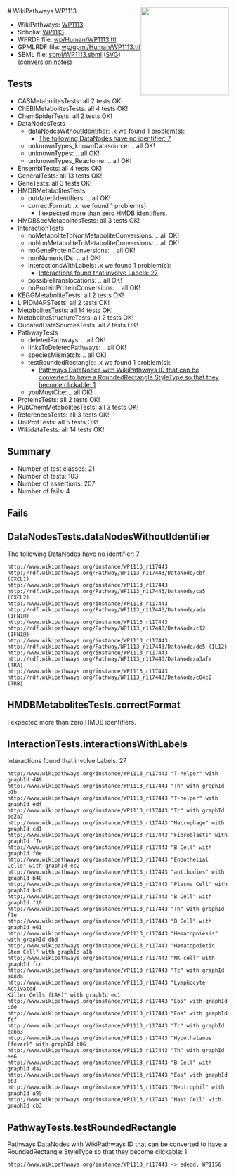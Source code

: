 <img style="float: right; width: 200px" src="../logo.png" />
# WikiPathways WP1113

* WikiPathways: [WP1113](https://identifiers.org/wikipathways:WP1113)
* Scholia: [WP1113](https://scholia.toolforge.org/wikipathways/WP1113)
* WPRDF file: [wp/Human/WP1113.ttl](../wp/Human/WP1113.ttl)
* GPMLRDF file: [wp/gpml/Human/WP1113.ttl](../wp/gpml/Human/WP1113.ttl)
* SBML file: [sbml/WP1113.sbml](../sbml/WP1113.sbml) ([SVG](../sbml/WP1113.svg)) ([conversion notes](../sbml/WP1113.txt))

## Tests
* CASMetabolitesTests: all 2 tests OK!
* ChEBIMetabolitesTests: all 4 tests OK!
* ChemSpiderTests: all 2 tests OK!
* DataNodesTests
    * dataNodesWithoutIdentifier: .x we found 1 problem(s):
        * [The following DataNodes have no identifier: 7](#d2d32fa6)
    * unknownTypes_knownDatasource: .. all OK!
    * unknownTypes: .. all OK!
    * unknownTypes_Reactome: .. all OK!
* EnsemblTests: all 4 tests OK!
* GeneralTests: all 13 tests OK!
* GeneTests: all 3 tests OK!
* HMDBMetabolitesTests
    * outdatedIdentifiers: .. all OK!
    * correctFormat: .x. we found 1 problem(s):
        * [I expected more than zero HMDB identifiers.](#ad154c1e)
* HMDBSecMetabolitesTests: all 3 tests OK!
* InteractionTests
    * noMetaboliteToNonMetaboliteConversions: .. all OK!
    * noNonMetaboliteToMetaboliteConversions: .. all OK!
    * noGeneProteinConversions: .. all OK!
    * nonNumericIDs: .. all OK!
    * interactionsWithLabels: .x we found 1 problem(s):
        * [Interactions found that involve Labels: 27](#fe97a8de)
    * possibleTranslocations: .. all OK!
    * noProteinProteinConversions: .. all OK!
* KEGGMetaboliteTests: all 2 tests OK!
* LIPIDMAPSTests: all 2 tests OK!
* MetabolitesTests: all 14 tests OK!
* MetaboliteStructureTests: all 2 tests OK!
* OudatedDataSourcesTests: all 7 tests OK!
* PathwayTests
    * deletedPathways: .. all OK!
    * linksToDeletedPathways: .. all OK!
    * speciesMismatch: .. all OK!
    * testRoundedRectangle: .x we found 1 problem(s):
        * [Pathways DataNodes with WikiPathways ID that can be converted to have a RoundedRectangle StyleType so that they become clickable: 1](#9fbad3cb)
    * youMustCite: .. all OK!
* ProteinsTests: all 2 tests OK!
* PubChemMetabolitesTests: all 3 tests OK!
* ReferencesTests: all 3 tests OK!
* UniProtTests: all 5 tests OK!
* WikidataTests: all 14 tests OK!


## Summary

* Number of test classes: 21
* Number of tests: 103
* Number of assertions: 207
* Number of fails: 4

## Fails

<a name="d2d32fa6" />

## DataNodesTests.dataNodesWithoutIdentifier

The following DataNodes have no identifier: 7
```
http://www.wikipathways.org/instance/WP1113_r117443 http://rdf.wikipathways.org/Pathway/WP1113_r117443/DataNode/cbf (CXCL1)
http://www.wikipathways.org/instance/WP1113_r117443 http://rdf.wikipathways.org/Pathway/WP1113_r117443/DataNode/ca5 (CXCL2)
http://www.wikipathways.org/instance/WP1113_r117443 http://rdf.wikipathways.org/Pathway/WP1113_r117443/DataNode/ada (IFN1@)
http://www.wikipathways.org/instance/WP1113_r117443 http://rdf.wikipathways.org/Pathway/WP1113_r117443/DataNode/c12 (IFN1@)
http://www.wikipathways.org/instance/WP1113_r117443 http://rdf.wikipathways.org/Pathway/WP1113_r117443/DataNode/de5 (IL12)
http://www.wikipathways.org/instance/WP1113_r117443 http://rdf.wikipathways.org/Pathway/WP1113_r117443/DataNode/a3afe (TRA)
http://www.wikipathways.org/instance/WP1113_r117443 http://rdf.wikipathways.org/Pathway/WP1113_r117443/DataNode/c04c2 (TRB)
```

<a name="ad154c1e" />

## HMDBMetabolitesTests.correctFormat

I expected more than zero HMDB identifiers.
<a name="fe97a8de" />

## InteractionTests.interactionsWithLabels

Interactions found that involve Labels: 27
```
http://www.wikipathways.org/instance/WP1113_r117443 "T-helper" with graphId d49
http://www.wikipathways.org/instance/WP1113_r117443 "Th" with graphId b1b
http://www.wikipathways.org/instance/WP1113_r117443 "T-helper" with graphId edf
http://www.wikipathways.org/instance/WP1113_r117443 "Tc" with graphId be2a7
http://www.wikipathways.org/instance/WP1113_r117443 "Macrophage" with graphId cd1
http://www.wikipathways.org/instance/WP1113_r117443 "Fibroblasts" with graphId f7e
http://www.wikipathways.org/instance/WP1113_r117443 "B Cell" with graphId f0e
http://www.wikipathways.org/instance/WP1113_r117443 "Endothelial Cells" with graphId ec2
http://www.wikipathways.org/instance/WP1113_r117443 "antibodies" with graphId b48
http://www.wikipathways.org/instance/WP1113_r117443 "Plasma Cell" with graphId bc8
http://www.wikipathways.org/instance/WP1113_r117443 "B Cell" with graphId f10
http://www.wikipathways.org/instance/WP1113_r117443 "Th" with graphId f1e
http://www.wikipathways.org/instance/WP1113_r117443 "B Cell" with graphId e61
http://www.wikipathways.org/instance/WP1113_r117443 "Hematopoiesis" with graphId dbd
http://www.wikipathways.org/instance/WP1113_r117443 "Hematopoietic Stem Cell" with graphId a1b
http://www.wikipathways.org/instance/WP1113_r117443 "NK cell" with graphId fcc
http://www.wikipathways.org/instance/WP1113_r117443 "Tc" with graphId a48da
http://www.wikipathways.org/instance/WP1113_r117443 "Lymphocyte Activated
Killer Cells (LAK)" with graphId ec1
http://www.wikipathways.org/instance/WP1113_r117443 "Eos" with graphId c00
http://www.wikipathways.org/instance/WP1113_r117443 "Eos" with graphId fef
http://www.wikipathways.org/instance/WP1113_r117443 "Tc" with graphId eabb3
http://www.wikipathways.org/instance/WP1113_r117443 "Hypothalamus
(fever)" with graphId b06
http://www.wikipathways.org/instance/WP1113_r117443 "Th" with graphId ee6
http://www.wikipathways.org/instance/WP1113_r117443 "B Cell" with graphId da2
http://www.wikipathways.org/instance/WP1113_r117443 "Eos" with graphId bb3
http://www.wikipathways.org/instance/WP1113_r117443 "Neutrophil" with graphId a99
http://www.wikipathways.org/instance/WP1113_r117443 "Mast Cell" with graphId cb3
```

<a name="9fbad3cb" />

## PathwayTests.testRoundedRectangle

Pathways DataNodes with WikiPathways ID that can be converted to have a RoundedRectangle StyleType so that they become clickable: 1
```
http://www.wikipathways.org/instance/WP1113_r117443 -> ededd, WP1156
 ```

